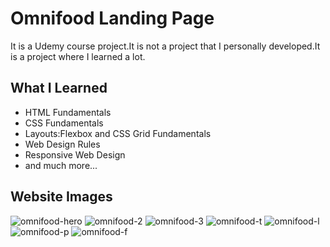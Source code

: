 # Omnifood Landing Page

It is a Udemy course project.It is not a project that I personally developed.It is a project where I learned a lot.

## What I Learned
- HTML Fundamentals
- CSS Fundamentals
- Layouts:Flexbox and CSS Grid Fundamentals
- Web Design Rules
- Responsive Web Design
- and much more...


## Website Images 

![omnifood-hero](https://user-images.githubusercontent.com/88890682/161151896-4af8eca1-1f65-4e18-a179-51c1bd5e9a07.PNG)
![omnifood-2](https://user-images.githubusercontent.com/88890682/161151916-e0606a42-3de3-45ed-b1ee-059278e429e4.PNG)
![omnifood-3](https://user-images.githubusercontent.com/88890682/161151919-27f2d844-4b54-4f24-bf1e-14963ef527a8.PNG)
![omnifood-t](https://user-images.githubusercontent.com/88890682/161151930-60fffa2e-2903-4827-9e45-a8ef8c23a11f.PNG)
![omnifood-l](https://user-images.githubusercontent.com/88890682/161151951-c1e0cb86-e447-4a15-99f0-094cd239456a.PNG)
![omnifood-p](https://user-images.githubusercontent.com/88890682/161151985-335fb5d8-36cc-425a-99c9-3d8efe9941d5.PNG)
![omnifood-f](https://user-images.githubusercontent.com/88890682/161151991-86a39c98-d437-499e-b69b-41bfc8d09d3b.PNG)
